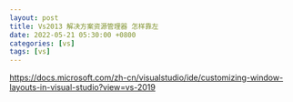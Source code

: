 ```yaml
---
layout: post
title: Vs2013 解决方案资源管理器 怎样靠左
date: 2022-05-21 05:30:00 +0800
categories: [vs]
tags: [vs]
---
```


https://docs.microsoft.com/zh-cn/visualstudio/ide/customizing-window-layouts-in-visual-studio?view=vs-2019